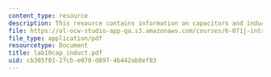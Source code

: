 ```yaml
---
content_type: resource
description: This resource contains information on capacitors and inductors
file: https://ol-ocw-studio-app-qa.s3.amazonaws.com/courses/6-071j-introduction-to-electronics-signals-and-measurement-spring-2006/cb305f0127cbe070d8974b442ab8ef83_lab10cap_induct.pdf
file_type: application/pdf
resourcetype: Document
title: lab10cap_induct.pdf
uid: cb305f01-27cb-e070-d897-4b442ab8ef83
---
```

